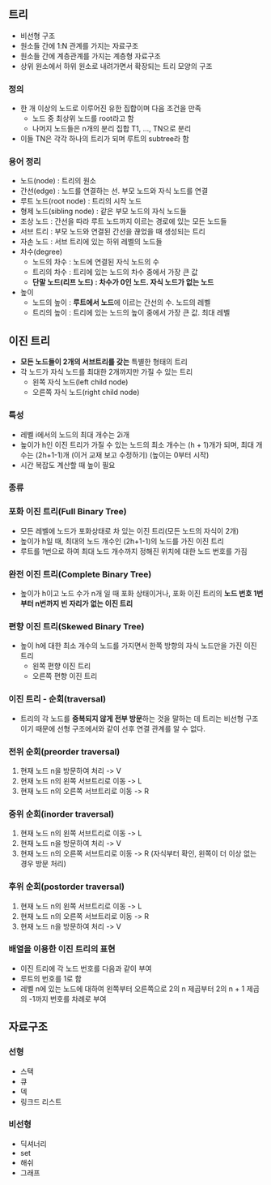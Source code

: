 ## 트리
- 비선형 구조
- 원소들 간에 1:N 관계를 가지는 자료구조
- 원소들 간에 계층관계를 가지는 계층형 자료구조
- 상위 원소에서 하위 원소로 내려가면서 확장되는 트리 모양의 구조


### 정의
- 한 개 이상의 노드로 이루어진 유한 집합이며 다음 조건을 만족
    - 노드 중 최상위 노드를 root라고 함
    - 나머지 노드들은 n개의 분리 집합 T1, ..., TN으로 분리
- 이들 TN은 각각 하나의 트리가 되며 루트의 subtree라 함


### 용어 정리
- 노드(node) : 트리의 원소
- 간선(edge) : 노드를 연결하는 선. 부모 노드와 자식 노드를 연결
- 루트 노드(root node) : 트리의 시작 노드
- 형제 노드(sibling node) : 같은 부모 노드의 자식 노드들
- 조상 노드 : 간선을 따라 루트 노드까지 이르는 경로에 있는 모든 노드들
- 서브 트리 : 부모 노드와 연결된 간선을 끊었을 때 생성되는 트리
- 자손 노드 : 서브 트리에 있는 하위 레벨의 노드들
- 차수(degree)
    - 노드의 차수 : 노드에 연결된 자식 노드의 수
    - 트리의 차수 : 트리에 있는 노드의 차수 중에서 가장 큰 값
    - **단말 노드(리프 노드) : 차수가 0인 노드. 자식 노드가 없는 노드**
- 높이
    - 노드의 높이 : **루트에서 노드**에 이르는 간선의 수. 노드의 레벨
    - 트리의 높이 : 트리에 있는 노드의 높이 중에서 가장 큰 값. 최대 레벨


## 이진 트리
- **모든 노드들이 2개의 서브트리를 갖는** 특별한 형태의 트리
- 각 노드가 자식 노드를 최대한 2개까지만 가질 수 있는 트리
    - 왼쪽 자식 노드(left child node)
    - 오른쪽 자식 노드(right child node)

    
### 특성
- 레벨 i에서의 노드의 최대 개수는 2i개
- 높이가 h인 이진 트리가 가질 수 있는 노드의 최소 개수는 (h + 1)개가 되며, 최대 개수는 (2h+1-1)개
  (이거 교재 보고 수정하기) (높이는 0부터 시작)
- 시간 복잡도 계산할 때 높이 필요


### 종류
### 포화 이진 트리(Full Binary Tree)
- 모든 레벨에 노드가 포화상태로 차 있는 이진 트리(모든 노드의 자식이 2개)
- 높이가 h일 때, 최대의 노드 개수인 (2h+1-1)의 노드를 가진 이진 트리
- 루트를 1번으로 하여 최대 노드 개수까지 정해진 위치에 대한 노드 번호를 가짐


### 완전 이진 트리(Complete Binary Tree)
- 높이가 h이고 노드 수가 n개 일 때 포화 상태이거나, 포화 이진 트리의 **노드 번호 1번부터 n번까지 빈 자리가 없는 이진 트리**


### 편향 이진 트리(Skewed Binary Tree)
- 높이 h에 대한 최소 개수의 노드를 가지면서 한쪽 방향의 자식 노드만을 가진 이진 트리
    - 왼쪽 편향 이진 트리
    - 오른쪽 편향 이진 트리


### 이진 트리 - 순회(traversal)
- 트리의 각 노드를 **중복되지 않게 전부 방문**하는 것을 말하는 데 트리는 비선형 구조이기 때문에 선형 구조에서와 같이 선후 연결 관계를 알 수 없다.


### 전위 순회(preorder traversal)
1. 현재 노드 n을 방문하여 처리 -> V
2. 현재 노드 n의 왼쪽 서브트리로 이동 -> L
3. 현재 노드 n의 오른쪽 서브트리로 이동 -> R


### 중위 순회(inorder traversal)
1. 현재 노드 n의 왼쪽 서브트리로 이동 -> L
2. 현재 노드 n을 방문하여 처리 -> V
3. 현재 노드 n의 오른쪽 서브트리로 이동 -> R
   (자식부터 확인, 왼쪽이 더 이상 없는 경우 방문 처리)


### 후위 순회(postorder traversal)
1. 현재 노드 n의 왼쪽 서브트리로 이동 -> L
2. 현재 노드 n의 오른쪽 서브트리로 이동 -> R
3. 현재 노드 n을 방문하여 처리 -> V


### 배열을 이용한 이진 트리의 표현
- 이진 트리에 각 노드 번호를 다음과 같이 부여
- 루트의 번호를 1로 함
- 레벨 n에 있는 노드에 대하여 왼쪽부터 오른쪽으로 2의 n 제곱부터 2의 n + 1 제곱의 -1까지 번호를 차례로 부여


## 자료구조
### 선형
- 스택
- 큐
- 덱
- 링크드 리스트


### 비선형
- 딕셔너리
- set
- 해쉬
- 그래프